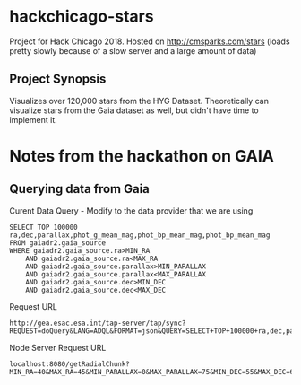 # hackchicago-stars

Project for Hack Chicago 2018. Hosted on http://cmsparks.com/stars (loads pretty slowly because of a slow server and a large amount of data)

## Project Synopsis

Visualizes over 120,000 stars from the HYG Dataset. Theoretically can visualize stars from the Gaia dataset as well, but didn't have time to implement it.

# Notes from the hackathon on GAIA

## Querying data from Gaia

Curent Data Query - Modify to the data provider that we are using
```
SELECT TOP 100000 ra,dec,parallax,phot_g_mean_mag,phot_bp_mean_mag,phot_bp_mean_mag
FROM gaiadr2.gaia_source
WHERE gaiadr2.gaia_source.ra>MIN_RA
	AND gaiadr2.gaia_source.ra<MAX_RA
	AND gaiadr2.gaia_source.parallax>MIN_PARALLAX
	AND gaiadr2.gaia_source.parallax<MAX_PARALLAX
	AND gaiadr2.gaia_source.dec>MIN_DEC
	AND gaiadr2.gaia_source.dec<MAX_DEC
```

Request URL
```
http://gea.esac.esa.int/tap-server/tap/sync?REQUEST=doQuery&LANG=ADQL&FORMAT=json&QUERY=SELECT+TOP+100000+ra,dec,parallax,phot_g_mean_mag,phot_bp_mean_mag,phot_bp_mean_mag+FROM+gaiadr2.gaia_source+WHERE+gaiadr2.gaia_source.ra>MIN_RA+AND+gaiadr2.gaia_source.ra<MAX_RA+AND+gaiadr2.gaia_source.parallax>MIN_PARALLAX+AND+gaiadr2.gaia_source.parallax<MAX_PARALLAX+AND+gaiadr2.gaia_source.dec>MIN_DEC+AND+gaiadr2.gaia_source.dec<MAX_DEC
```

Node Server Request URL 
```
localhost:8080/getRadialChunk?MIN_RA=40&MAX_RA=45&MIN_PARALLAX=0&MAX_PARALLAX=75&MIN_DEC=55&MAX_DEC=60
```
